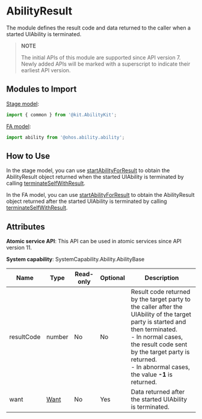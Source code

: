 # AbilityResult
<!--Kit: Ability Kit-->
<!--Subsystem: Ability-->
<!--Owner: @zhu-feimo-->
<!--Designer: @ccllee1-->
<!--Tester: @lixueqing513-->
<!--Adviser: @huipeizi-->

The module defines the result code and data returned to the caller when a started UIAbility is terminated.

> **NOTE**
>
> The initial APIs of this module are supported since API version 7. Newly added APIs will be marked with a superscript to indicate their earliest API version.

## Modules to Import

[Stage model](../../application-models/ability-terminology.md#stage-model):
```ts
import { common } from '@kit.AbilityKit';
```

[FA model](../../application-models/ability-terminology.md#fa-model):
```ts
import ability from '@ohos.ability.ability';
```

## How to Use

In the stage model, you can use [startAbilityForResult](js-apis-inner-application-uiAbilityContext.md#startabilityforresult) to obtain the AbilityResult object returned when the started UIAbility is terminated by calling [terminateSelfWithResult](js-apis-inner-application-uiAbilityContext.md#terminateselfwithresult).

In the FA model, you can use [startAbilityForResult](js-apis-ability-featureAbility.md#featureabilitystartabilityforresult7) to obtain the AbilityResult object returned after the started UIAbility is terminated by calling [terminateSelfWithResult](js-apis-ability-featureAbility.md#featureabilityterminateselfwithresult7).

## Attributes

**Atomic service API**: This API can be used in atomic services since API version 11.

**System capability**: SystemCapability.Ability.AbilityBase

| Name       |  Type                | Read-only| Optional| Description                                                        |
| ----------- | -------------------- | ---- | ---- | ------------------------------------------------------------ |
| resultCode  | number               | No  | No  | Result code returned by the target party to the caller after the UIAbility of the target party is started and then terminated.<br>- In normal cases, the result code sent by the target party is returned.<br>- In abnormal cases, the value **-1** is returned.                               |
| want  | [Want](js-apis-app-ability-want.md) | No  | Yes  | Data returned after the started UIAbility is terminated.|
